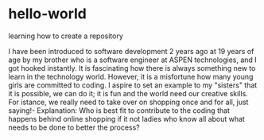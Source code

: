 # hello-world
learning how to create a repository

I have been introduced to software development 2 years ago at 19 years of age by my brother who is a software engineer at ASPEN technologies, and I got hooked instantly.
It is fascinating how there is always something new to learn in the technology world. However, it is a misfortune how many young girls are committed to coding.
I aspire to set an example to my "sisters" that it is possible, we can do it; it is fun and the world need our creative skills.
For istance, we really need to take over on shopping once and for all, just saying!- Explanation: Who is best fit to contribute to the coding that happens behind online shopping if it not ladies who know all about what needs to be done to better the process? 
